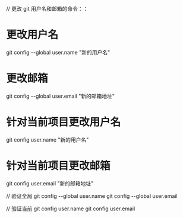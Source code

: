 // 更改 git 用户名和邮箱的命令：：

# 更改用户名

git config --global user.name "新的用户名"

# 更改邮箱

git config --global user.email "新的邮箱地址"

# 针对当前项目更改用户名

git config user.name "新的用户名"

# 针对当前项目更改邮箱

git config user.email "新的邮箱地址"

// 验证全局
git config --global user.name
git config --global user.email

// 验证当前
git config user.name
git config user.email
